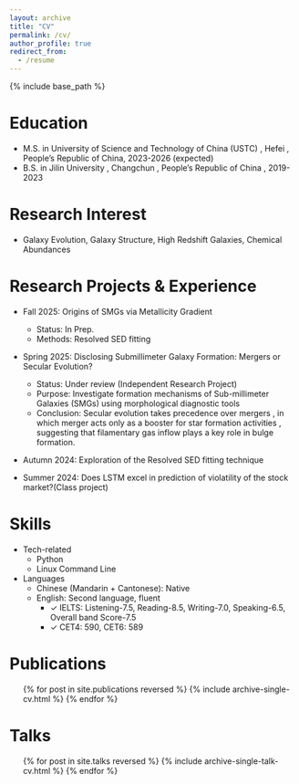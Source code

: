 ```yaml
---
layout: archive
title: "CV"
permalink: /cv/
author_profile: true
redirect_from:
  - /resume
---
```


{% include base_path %}

Education
======
* M.S. in University of Science and Technology of China (USTC) , Hefei , People’s Republic of China,  2023-2026 (expected)
* B.S. in Jilin University , Changchun , People’s Republic of China , 2019-2023 
  
Research Interest
======
* Galaxy Evolution, Galaxy Structure, High Redshift Galaxies, Chemical Abundances

Research Projects & Experience
======
* Fall 2025: Origins of SMGs via Metallicity Gradient
  * Status: In Prep.
  * Methods: Resolved SED fitting
    
* Spring 2025: Disclosing Submillimeter Galaxy Formation: Mergers or Secular Evolution?
  * Status: Under review (Independent Research Project)
  * Purpose: Investigate formation mechanisms of Sub-millimeter Galaxies (SMGs)
    using morphological diagnostic tools
  * Conclusion: Secular evolution takes precedence over mergers , in which merger
    acts only as a booster for star formation activities , suggesting that filamentary
    gas inflow plays a key role in bulge formation.

* Autumn 2024: Exploration of the Resolved SED fitting technique
  
* Summer 2024: Does LSTM excel in prediction of violatility of the stock market?(Class project)
  
Skills
======
* Tech-related
  * Python
  * Linux Command Line   
* Languages
  * Chinese (Mandarin + Cantonese): Native
  * English: Second language, fluent
    * ✓ IELTS: Listening-7.5, Reading-8.5, Writing-7.0, Speaking-6.5, Overall band Score-7.5
    * ✓ CET4: 590, CET6: 589

Publications
======
  <ul>{% for post in site.publications reversed %}
    {% include archive-single-cv.html %}
  {% endfor %}</ul>
  
Talks
======
  <ul>{% for post in site.talks reversed %}
    {% include archive-single-talk-cv.html  %}
  {% endfor %}</ul>
  

